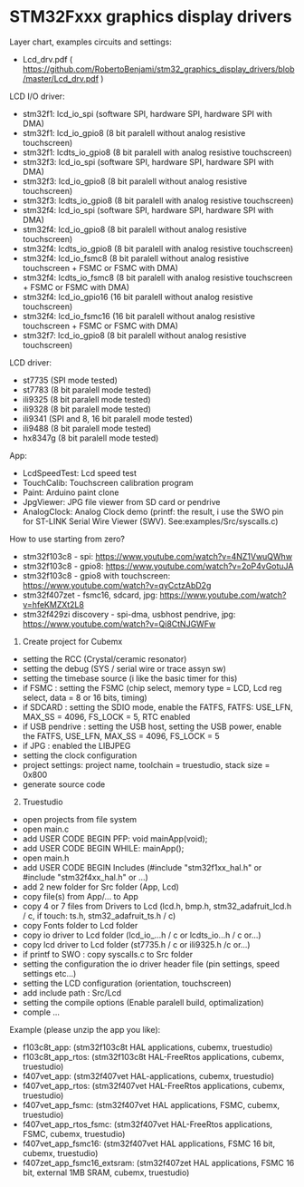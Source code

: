 # STM32Fxxx graphics display drivers

Layer chart, examples circuits and settings:
- Lcd_drv.pdf ( https://github.com/RobertoBenjami/stm32_graphics_display_drivers/blob/master/Lcd_drv.pdf )

LCD I/O driver:
- stm32f1: lcd_io_spi (software SPI, hardware SPI, hardware SPI with DMA)
- stm32f1: lcd_io_gpio8 (8 bit paralell without analog resistive touchscreen)
- stm32f1: lcdts_io_gpio8 (8 bit paralell with analog resistive touchscreen)
- stm32f3: lcd_io_spi (software SPI, hardware SPI, hardware SPI with DMA)
- stm32f3: lcd_io_gpio8 (8 bit paralell without analog resistive touchscreen)
- stm32f3: lcdts_io_gpio8 (8 bit paralell with analog resistive touchscreen)
- stm32f4: lcd_io_spi (software SPI, hardware SPI, hardware SPI with DMA)
- stm32f4: lcd_io_gpio8 (8 bit paralell without analog resistive touchscreen)
- stm32f4: lcdts_io_gpio8 (8 bit paralell with analog resistive touchscreen)
- stm32f4: lcd_io_fsmc8 (8 bit paralell without analog resistive touchscreen + FSMC or FSMC with DMA)
- stm32f4: lcdts_io_fsmc8 (8 bit paralell with analog resistive touchscreen + FSMC or FSMC with DMA)
- stm32f4: lcd_io_gpio16 (16 bit paralell without analog resistive touchscreen)
- stm32f4: lcd_io_fsmc16 (16 bit paralell without analog resistive touchscreen + FSMC or FSMC with DMA)
- stm32f7: lcd_io_gpio8 (8 bit paralell without analog resistive touchscreen)

LCD driver:
- st7735  (SPI mode tested)
- st7783  (8 bit paralell mode tested)
- ili9325 (8 bit paralell mode tested)
- ili9328 (8 bit paralell mode tested)
- ili9341 (SPI and 8, 16 bit paralell mode tested)
- ili9488 (8 bit paralell mode tested)
- hx8347g (8 bit paralell mode tested)

App:
- LcdSpeedTest: Lcd speed test 
- TouchCalib: Touchscreen calibration program 
- Paint: Arduino paint clone
- JpgViewer: JPG file viewer from SD card or pendrive
- AnalogClock: Analog Clock demo
  (printf: the result, i use the SWO pin for ST-LINK Serial Wire Viewer (SWV). See:examples/Src/syscalls.c)

How to use starting from zero?
- stm32f103c8 - spi: https://www.youtube.com/watch?v=4NZ1VwuQWhw
- stm32f103c8 - gpio8: https://www.youtube.com/watch?v=2oP4vGotuJA
- stm32f103c8 - gpio8 with touchscreen: https://www.youtube.com/watch?v=qyCctzAbD2g
- stm32f407zet - fsmc16, sdcard, jpg: https://www.youtube.com/watch?v=hfeKMZXt2L8
- stm32f429zi discovery - spi-dma, usbhost pendrive, jpg: https://www.youtube.com/watch?v=Qi8CtNJGWFw

1. Create project for Cubemx
- setting the RCC (Crystal/ceramic resonator)
- setting the debug (SYS / serial wire or trace assyn sw)
- setting the timebase source (i like the basic timer for this)
- if FSMC : setting the FSMC (chip select, memory type = LCD, Lcd reg select, data = 8 or 16 bits, timing)
- if SDCARD : setting the SDIO mode, enable the FATFS, FATFS: USE_LFN, MAX_SS = 4096, FS_LOCK = 5, RTC enabled
- if USB pendrive : setting the USB host, setting the USB power, enable the FATFS, USE_LFN, MAX_SS = 4096, FS_LOCK = 5
- if JPG : enabled the LIBJPEG
- setting the clock configuration
- project settings: project name, toolchain = truestudio, stack size = 0x800
- generate source code
2. Truestudio
- open projects from file system
- open main.c
- add USER CODE BEGIN PFP: void mainApp(void);
- add USER CODE BEGIN WHILE: mainApp();
- open main.h
- add USER CODE BEGIN Includes (#include "stm32f1xx_hal.h" or #include "stm32f4xx_hal.h" or ...)
- add 2 new folder for Src folder (App, Lcd)
- copy file(s) from App/... to App
- copy 4 or 7 files from Drivers to Lcd (lcd.h, bmp.h, stm32_adafruit_lcd.h / c, if touch: ts.h, stm32_adafruit_ts.h / c)
- copy Fonts folder to Lcd folder
- copy io driver to Lcd folder (lcd_io_...h / c or lcdts_io...h / c or...)
- copy lcd driver to Lcd folder (st7735.h / c or ili9325.h /c or...)
- if printf to SWO : copy syscalls.c to Src folder
- setting the configuration the io driver header file (pin settings, speed settings etc...)
- setting the LCD configuration (orientation, touchscreen)
- add include path : Src/Lcd
- setting the compile options (Enable paralell build, optimalization)
- comple ...

Example (please unzip the app you like):
- f103c8t_app: (stm32f103c8t HAL applications, cubemx, truestudio)
- f103c8t_app_rtos: (stm32f103c8t HAL-FreeRtos applications, cubemx, truestudio)
- f407vet_app: (stm32f407vet HAL-applications, cubemx, truestudio)
- f407vet_app_rtos: (stm32f407vet HAL-FreeRtos applications, cubemx, truestudio)
- f407vet_app_fsmc: (stm32f407vet HAL applications, FSMC, cubemx, truestudio)
- f407vet_app_rtos_fsmc: (stm32f407vet HAL-FreeRtos applications, FSMC, cubemx, truestudio)
- f407vet_app_fsmc16: (stm32f407vet HAL applications, FSMC 16 bit, cubemx, truestudio)
- f407zet_app_fsmc16_extsram: (stm32f407zet HAL applications, FSMC 16 bit, external 1MB SRAM, cubemx, truestudio)
